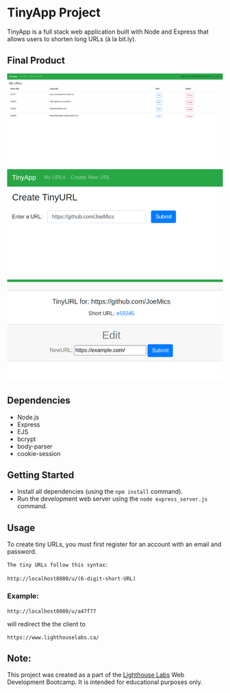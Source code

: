 # TinyApp Project

TinyApp is a full stack web application built with Node and Express that allows users to shorten long URLs (à la bit.ly).

## Final Product
!["Screenshot of url list page"](./docs/url-list.png)

!["screenshot of url creation form"](./docs/create-url.png)

!["screenshot of url editing form"](./docs/edit-url.png)

## Dependencies

- Node.js
- Express
- EJS
- bcrypt
- body-parser
- cookie-session

## Getting Started

- Install all dependencies (using the `npm install` command).
- Run the development web server using the `node express_server.js` command.

## Usage

To create tiny URLs, you must first register for an account with an email and password.

```
The tiny URLs follow this syntax:

http://localhost8080/u/(6-digit-short-URL)

```

### Example:
```
http://localhost8080/u/a47f77
```
will redirect the the client to
```
https://www.lighthouselabs.ca/
```

## Note:
This project was created as a part of the [Lighthouse Labs](https://www.lighthouselabs.ca/) Web Development Bootcamp. It is intended for educational purposes only.